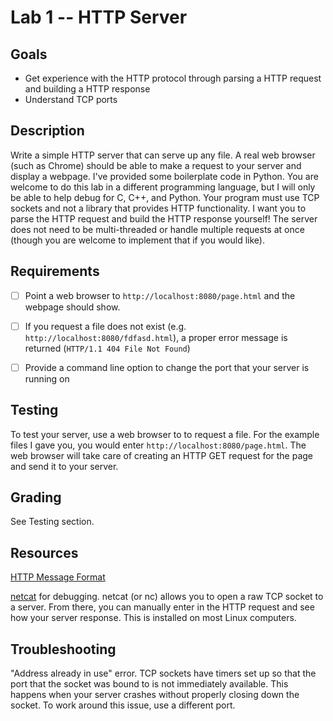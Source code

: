 # Lab 1 -- HTTP Server

## Goals

- Get experience with the HTTP protocol through parsing a HTTP request and building a HTTP response
- Understand TCP ports

## Description

Write a simple HTTP server that can serve up any file. A real web browser (such as Chrome) should be able to make a request to your server and display a webpage. I've provided some boilerplate code in Python. You are welcome to do this lab in a different programming language, but I will only be able to help debug for C, C++, and Python. Your program must use TCP sockets and not a library that provides HTTP functionality. I want you to parse the HTTP request and build the HTTP response yourself! The server does not need to be multi-threaded or handle multiple requests at once (though you are welcome to implement that if you would like).


## Requirements

- [ ] Point a web browser to `http://localhost:8080/page.html` and the webpage should show.
- [ ] If you request a file does not exist (e.g. `http://localhost:8080/fdfasd.html`), a proper error message is returned (`HTTP/1.1 404 File Not Found`)
- [ ] Provide a command line option to change the port that your server is running on


## Testing

To test your server, use a web browser to to request a file. For the example files I gave you, you would enter `http://localhost:8080/page.html`. The web browser will take care of creating an HTTP GET request for the page and send it to your server.


## Grading

See Testing section.


## Resources

[HTTP Message Format](https://en.wikipedia.org/wiki/Hypertext_Transfer_Protocol#Message_format)

[netcat](http://netcat.sourceforge.net) for debugging. netcat (or nc) allows you to open a raw TCP socket to a server. From there, you can manually enter in the HTTP request and see how your server response. This is installed on most Linux computers.


## Troubleshooting

"Address already in use" error. TCP sockets have timers set up so that the port that the socket was bound to is not immediately available. This happens when your server crashes without properly closing down the socket. To work around this issue, use a different port.

